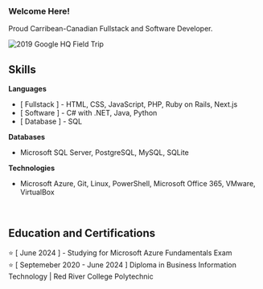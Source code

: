 ### Welcome Here!

Proud Carribean-Canadian Fullstack and Software Developer. <br>

![2019 Google HQ Field Trip](googleHqTrip.png)

## Skills

**Languages**

* [  Fullstack  ] - HTML, CSS, JavaScript, PHP, Ruby on Rails, Next.js <br>
* [  Software  ] - C# with .NET, Java, Python
* [  Database  ] - SQL

**Databases**

* Microsoft SQL Server, PostgreSQL, MySQL, SQLite

**Technologies**

* Microsoft Azure, Git, Linux, PowerShell, Microsoft Office 365, VMware, VirtualBox

<br>

## Education and Certifications
⭐ [  June 2024  ] - Studying for Microsoft Azure Fundamentals Exam <br>
⭐ [  Septemeber 2020 - June 2024  ] Diploma in Business Information Technology | Red River College Polytechnic
